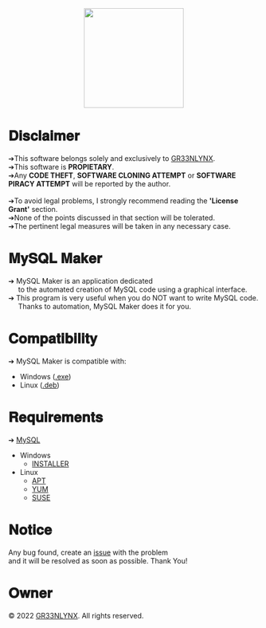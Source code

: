 <html>
    <div align="center">
        <img src="https://fabianespinosa.github.io/OVIunadFabianEspinosa/images/mysql2.png" width="200" height="200"/>
    </div>
</html>

# 𝐃𝐢𝐬𝐜𝐥𝐚𝐢𝐦𝐞𝐫
➔This software belongs solely and exclusively to [GR33NLYNX](https://github.com/Gr33nLynx).<br>
➔This software is **PROPIETARY**.<br>
➔Any **CODE THEFT**, **SOFTWARE CLONING ATTEMPT** or **SOFTWARE PIRACY ATTEMPT** will be reported by the author.<br>
<br>
➔To avoid legal problems, I strongly recommend reading the **'License Grant'** section.<br>
➔None of the points discussed in that section will be tolerated.<br>
➔The pertinent legal measures will be taken in any necessary case.<br>

# 𝐌𝐲𝐒𝐐𝐋 𝐌𝐚𝐤𝐞𝐫
➔ MySQL Maker is an application dedicated<br>
&nbsp;&nbsp;&nbsp;&nbsp;&nbsp;to the automated creation of MySQL code using a graphical interface.<br>
➔ This program is very useful when you do NOT want to write MySQL code.<br> 
&nbsp;&nbsp;&nbsp;&nbsp;&nbsp;Thanks to automation, MySQL Maker does it for you.

# 𝐂𝐨𝐦𝐩𝐚𝐭𝐢𝐛𝐢𝐥𝐢𝐭𝐲
➔ MySQL Maker is compatible with:<br>
- Windows ([.exe](https://github.com/Gr33nLynx/MySQL_Maker_Release/tree/master/Windows))
- Linux ([.deb](https://github.com/Gr33nLynx/MySQL_Maker_Release/tree/master/Linux))

# 𝐑𝐞𝐪𝐮𝐢𝐫𝐞𝐦𝐞𝐧𝐭𝐬
➔ [MySQL](https://www.mysql.com/)
- Windows
  - [INSTALLER](https://dev.mysql.com/downloads/installer/)
- Linux
  - [APT](https://dev.mysql.com/downloads/repo/apt/)
  - [YUM](https://dev.mysql.com/downloads/repo/yum/)
  - [SUSE](https://dev.mysql.com/downloads/repo/suse/)

# 𝐍𝐨𝐭𝐢𝐜𝐞
Any bug found, create an [issue](https://github.com/Gr33nLynx/MySQL_Maker_Release/issues) with the problem<br>
and it will be resolved as soon as possible. Thank You!

# 𝐎𝐰𝐧𝐞𝐫
© 2022 [GR33NLYNX](https://github.com/Gr33nLynx). All rights reserved.

